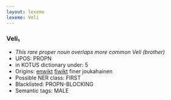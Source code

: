 ```yaml
---
layout: lexeme
lexeme: Veli
---
```


###  Veli₁

* _This rare proper noun overlaps more common *Veli* (brother)_
* UPOS:  PROPN
* in KOTUS dictionary under:  5
* Origins: [enwikt](https://en.wiktionary.org/wiki/Veli) [fiwikt](https://fi.wiktionary.org/wiki/Veli) finer joukahainen 
* Possible NER class:  FIRST
* Blacklisted:  PROPN-BLOCKING
* Semantic tags:  MALE

